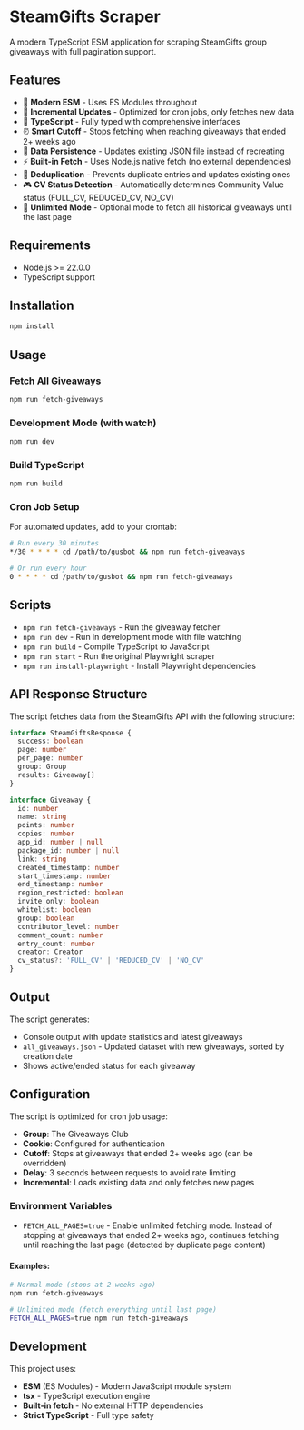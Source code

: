 # SteamGifts Scraper

A modern TypeScript ESM application for scraping SteamGifts group giveaways with full pagination support.

## Features

- 🚀 **Modern ESM** - Uses ES Modules throughout
- 🔄 **Incremental Updates** - Optimized for cron jobs, only fetches new data
- 🎯 **TypeScript** - Fully typed with comprehensive interfaces
- ⏰ **Smart Cutoff** - Stops fetching when reaching giveaways that ended 2+ weeks ago
- 📁 **Data Persistence** - Updates existing JSON file instead of recreating
- ⚡ **Built-in Fetch** - Uses Node.js native fetch (no external dependencies)
- 🔗 **Deduplication** - Prevents duplicate entries and updates existing ones
- 🎮 **CV Status Detection** - Automatically determines Community Value status (FULL_CV, REDUCED_CV, NO_CV)
- 🔄 **Unlimited Mode** - Optional mode to fetch all historical giveaways until the last page

## Requirements

- Node.js >= 22.0.0
- TypeScript support

## Installation

```bash
npm install
```

## Usage

### Fetch All Giveaways

```bash
npm run fetch-giveaways
```

### Development Mode (with watch)

```bash
npm run dev
```

### Build TypeScript

```bash
npm run build
```

### Cron Job Setup

For automated updates, add to your crontab:

```bash
# Run every 30 minutes
*/30 * * * * cd /path/to/gusbot && npm run fetch-giveaways

# Or run every hour
0 * * * * cd /path/to/gusbot && npm run fetch-giveaways
```

## Scripts

- `npm run fetch-giveaways` - Run the giveaway fetcher
- `npm run dev` - Run in development mode with file watching
- `npm run build` - Compile TypeScript to JavaScript
- `npm run start` - Run the original Playwright scraper
- `npm run install-playwright` - Install Playwright dependencies

## API Response Structure

The script fetches data from the SteamGifts API with the following structure:

```typescript
interface SteamGiftsResponse {
  success: boolean
  page: number
  per_page: number
  group: Group
  results: Giveaway[]
}

interface Giveaway {
  id: number
  name: string
  points: number
  copies: number
  app_id: number | null
  package_id: number | null
  link: string
  created_timestamp: number
  start_timestamp: number
  end_timestamp: number
  region_restricted: boolean
  invite_only: boolean
  whitelist: boolean
  group: boolean
  contributor_level: number
  comment_count: number
  entry_count: number
  creator: Creator
  cv_status?: 'FULL_CV' | 'REDUCED_CV' | 'NO_CV'
}
```

## Output

The script generates:
- Console output with update statistics and latest giveaways
- `all_giveaways.json` - Updated dataset with new giveaways, sorted by creation date
- Shows active/ended status for each giveaway

## Configuration

The script is optimized for cron job usage:
- **Group**: The Giveaways Club
- **Cookie**: Configured for authentication
- **Cutoff**: Stops at giveaways that ended 2+ weeks ago (can be overridden)
- **Delay**: 3 seconds between requests to avoid rate limiting
- **Incremental**: Loads existing data and only fetches new pages

### Environment Variables

- `FETCH_ALL_PAGES=true` - Enable unlimited fetching mode. Instead of stopping at giveaways that ended 2+ weeks ago, continues fetching until reaching the last page (detected by duplicate page content)

#### Examples:

```bash
# Normal mode (stops at 2 weeks ago)
npm run fetch-giveaways

# Unlimited mode (fetch everything until last page)
FETCH_ALL_PAGES=true npm run fetch-giveaways
```

## Development

This project uses:
- **ESM** (ES Modules) - Modern JavaScript module system
- **tsx** - TypeScript execution engine
- **Built-in fetch** - No external HTTP dependencies
- **Strict TypeScript** - Full type safety 